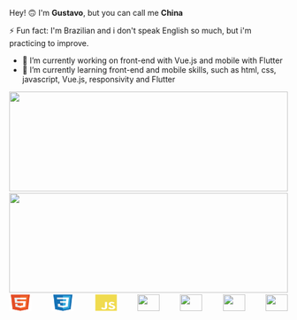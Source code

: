 
Hey! 🙃
I'm <b>Gustavo</b>, but you can call me <b>China</b>


⚡ Fun fact: I'm Brazilian and i don't speak English so much, but i'm practicing to improve.

- 🔭 I’m currently working on front-end with Vue.js and mobile with Flutter
- 🌱 I’m currently learning front-end and mobile skills, such as html, css, javascript, Vue.js, responsivity and Flutter
<!--
**gustavolimadev/gustavolimadev** is a ✨ _special_ ✨ repository because its `README.md` (this file) appears on your GitHub profile.

Here are some ideas to get you started:

- 🔭 I’m currently working on ...
- 🌱 I’m currently learning Vue.js
- 👯 I’m looking to collaborate on ...
- 🤔 I’m looking for help with ...
- 💬 Ask me about ...
- 📫 How to reach me: ...
- 😄 Pronouns: ...
- ⚡ Fun fact: ...
-->


<div>
  <a href="https://github.com/gustavolimadev">
  <img height="180em" width="100%" src="https://github-readme-stats.vercel.app/api?username=gustavolimadev&show_icons=true&theme=dark&include_all_commits=true&count_private=true"/>
  <img height="180em" width="100%" src="https://github-readme-stats.vercel.app/api/top-langs/?username=gustavolimadev&layout=compact&langs_count=7&theme=dark"/>
  <div style="display:flex; flex-direction: row; align-items:center; justify-content: space-between;">
    <img align="center" alt="China-HTML" height="30" width="40" src="https://raw.githubusercontent.com/devicons/devicon/master/icons/html5/html5-original.svg">
    <img align="center" alt="China-CSS" height="30" width="40" src="https://raw.githubusercontent.com/devicons/devicon/master/icons/css3/css3-original.svg">
    <img align="center" alt="China-Js" height="30" width="40" src="https://raw.githubusercontent.com/devicons/devicon/master/icons/javascript/javascript-plain.svg">
    <img align="center" alt"China-Vuejs" height="30" width="40" src="https://cdn.jsdelivr.net/gh/devicons/devicon/icons/vuejs/vuejs-original.svg" />          
    <img align="center" alt"China-Flutter" height="30" width="40" src="https://cdn.jsdelivr.net/gh/devicons/devicon/icons/flutter/flutter-original.svg">
    <img align="center" alt"China-dart" height="30" width="40" src="https://cdn.jsdelivr.net/gh/devicons/devicon/icons/dart/dart-original.svg" />
    <img align="center" alt"China-vscode" height="30" width="40" src="https://cdn.jsdelivr.net/gh/devicons/devicon/icons/vscode/vscode-original.svg" />
    
  </div>
    
</div>
  



